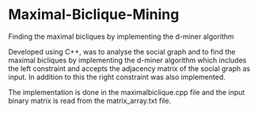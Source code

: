 # Maximal-Biclique-Mining
Finding the maximal bicliques by implementing the d-miner algorithm


Developed using C++, was to analyse the social graph and to find the maximal bicliques by implementing the d-miner algorithm which includes the left constraint and accepts the adjacency matrix of the social graph as input. In addition to this the right constraint was also implemented. 

The implementation is done in the maximalbiclique.cpp file and the input binary matrix is read from the matrix_array.txt file.

